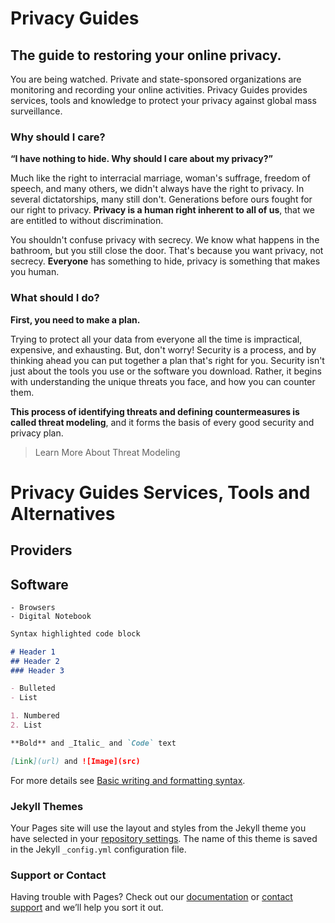# Privacy Guides

## The guide to restoring your online privacy.

You are being watched. Private and state-sponsored organizations are monitoring and recording your online activities. Privacy Guides provides services, tools and knowledge to protect your privacy against global mass surveillance.

### Why should I care?

**“I have nothing to hide. Why should I care about my privacy?”**

Much like the right to interracial marriage, woman's suffrage, freedom of speech, and many others, we didn't always have the right to privacy. In several dictatorships, many still don't. Generations before ours fought for our right to privacy. **Privacy is a human right inherent to all of us**, that we are entitled to without discrimination.

You shouldn't confuse privacy with secrecy. We know what happens in the bathroom, but you still close the door. That's because you want privacy, not secrecy. **Everyone** has something to hide, privacy is something that makes you human.


### What should I do?

**First, you need to make a plan.**

Trying to protect all your data from everyone all the time is impractical, expensive, and exhausting. But, don't worry! Security is a process, and by thinking ahead you can put together a plan that's right for you. Security isn't just about the tools you use or the software you download. Rather, it begins with understanding the unique threats you face, and how you can counter them.

**This process of identifying threats and defining countermeasures is called threat modeling**, and it forms the basis of every good security and privacy plan.

> Learn More About Threat Modeling


# Privacy Guides Services, Tools and Alternatives

## Providers
## Software
    - Browsers
    - Digital Notebook 


```markdown
Syntax highlighted code block

# Header 1
## Header 2
### Header 3

- Bulleted
- List

1. Numbered
2. List

**Bold** and _Italic_ and `Code` text

[Link](url) and ![Image](src)
```

For more details see [Basic writing and formatting syntax](https://docs.github.com/en/github/writing-on-github/getting-started-with-writing-and-formatting-on-github/basic-writing-and-formatting-syntax).

### Jekyll Themes

Your Pages site will use the layout and styles from the Jekyll theme you have selected in your [repository settings](https://github.com/akshzyx/PrivacyGuides/settings/pages). The name of this theme is saved in the Jekyll `_config.yml` configuration file.

### Support or Contact

Having trouble with Pages? Check out our [documentation](https://docs.github.com/categories/github-pages-basics/) or [contact support](https://support.github.com/contact) and we’ll help you sort it out.
